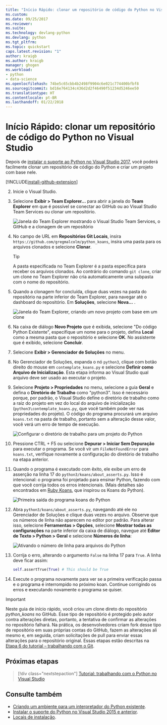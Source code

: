 ```yaml
---
title: "Início Rápido: clonar um repositório de código do Python no Visual Studio | Microsoft Docs"
ms.custom: 
ms.date: 09/25/2017
ms.reviewer: 
ms.suite: 
ms.technology: devlang-python
ms.devlang: python
ms.tgt_pltfrm: 
ms.topic: quickstart
caps.latest.revision: "1"
author: kraigb
ms.author: kraigb
manager: ghogen
ms.workload:
- python
- data-science
ms.openlocfilehash: 74be5c65cbb4b2498f9904c6e021c774400bfbf8
ms.sourcegitcommit: bd16e764134c436d2d2f46490f51234d5246ee50
ms.translationtype: HT
ms.contentlocale: pt-BR
ms.lasthandoff: 01/22/2018
---
```

# <a name="quickstart-clone-a-repository-of-python-code-in-visual-studio"></a>Início Rápido: clonar um repositório de código do Python no Visual Studio

Depois de [instalar o suporte ao Python no Visual Studio 2017](installing-python-support-in-visual-studio.md), você poderá facilmente clonar um repositório de código do Python e criar um projeto com base nele.

[!INCLUDE[install-github-extension](includes/install-github-extension.md)]

2. Inicie o Visual Studio.

3. Selecione **Exibir > Team Explorer...** para abrir a janela do **Team Explorer** em que é possível se conectar ao GitHub ou ao Visual Studio Team Services ou clonar um repositório.

    ![Janela do Team Explorer mostrando o Visual Studio Team Services, o GitHub e a clonagem de um repositório](media/team-explorer.png)

4. No campo de URL em **Repositórios Git Locais**, insira `https://github.com/gregmalcolm/python_koans`, insira uma pasta para os arquivos clonados e selecione **Clonar**.

    > [!Tip]
    > A pasta especificada no Team Explorer é a pasta específica para receber os arquivos clonados. Ao contrário do comando `git clone`, criar um clone no Team Explorer não cria automaticamente uma subpasta com o nome do repositório.

5. Quando a clonagem for concluída, clique duas vezes na pasta do repositório na parte inferior do Team Explorer, para navegar até o dashboard do repositório. Em **Soluções**, selecione **Nova...** .

    ![Janela do Team Explorer, criando um novo projeto com base em um clone](media/team-explorer-new-project.png)

6. Na caixa de diálogo **Novo Projeto** que é exibida, selecione "Do código Python Existente", especifique um nome para o projeto, defina **Local** como a mesma pasta que o repositório e selecione **OK**. No assistente que é exibido, selecione **Concluir**.

7. Selecione **Exibir > Gerenciador de Soluções** no menu.

8. No Gerenciador de Soluções, expanda o nó `python3`, clique com botão direito do mouse em `contemplate_koans.py` e selecione **Definir como Arquivo de Inicialização**. Esta etapa informa ao Visual Studio qual arquivo deve ser usado ao executar o projeto.

9. Selecione **Projeto > Propriedades** no menu, selecione a guia **Geral** e defina o **Diretório de Trabalho** como "python3". Isso é necessário porque, por padrão, o Visual Studio define o diretório de trabalho como a raiz do projeto em vez do local do arquivo de inicialização (`python3\contemplate_koans.py`, que você também pode ver nas propriedades do projeto). O código do programa procurará um arquivo `koans.txt` na pasta de trabalho, portanto sem a alteração desse valor, você verá um erro de tempo de execução.

    ![Configurar o diretório de trabalho para um projeto do Python](media/projects-set-working-directory.png)

10. Pressione CTRL + F5 ou selecione **Depurar > Iniciar Sem Depuração** para executar o programa. Se você vir um `FileNotFoundError` para `koans.txt`, verifique novamente a configuração do diretório de trabalho na etapa anterior.

11. Quando o programa é executado com êxito, ele exibe um erro de asserção na linha 17 do `python3/koans/about_asserts.py`. Isso é intencional: o programa foi projetado para ensinar Python, fazendo com que você corrija todos os erros intencionais. (Mais detalhes são encontrados em [Ruby Koans](http://rubykoans.com/), que inspirou os Koans do Python).

    ![Primeira saída do programa koans do Python](media/koans-output.png)

12. Abra `python3/koans/about_asserts.py`, navegando até ele no Gerenciador de Soluções e clique duas vezes no arquivo. Observe que os números de linha não aparecem no editor por padrão. Para alterar isso, selecione **Ferramentas > Opções**, selecione **Mostrar todas as configurações** na parte inferior da caixa de diálogo, navegue até **Editor de Texto > Python > Geral** e selecione **Números de linha**:

    ![Ativando o número de linha para arquivos do Python](media/options-general-line-numbers.png)

13. Corrija o erro, alterando o argumento `False` na linha 17 para `True`. A linha deve ficar assim:

    ```python
    self.assertTrue(True) # This should be True
    ```

14. Execute o programa novamente para ver se a primeira verificação passa e o programa é interrompido no próximo koan. Continue corrigindo os erros e executando novamente o programa se quiser.

> [!Important]
> Neste guia de início rápido, você criou um clone direto do repositório *python_koans* no GitHub. Esse tipo de repositório é protegido pelo autor contra alterações diretas, portanto, a tentativa de confirmar as alterações no repositório falhará. Na prática, os desenvolvedores criam fork desse tipo de repositório em suas próprias contas do GitHub, fazem as alterações ali mesmo e, em seguida, criam solicitações de pull para enviar essas alterações para o repositório original. Essas etapas estão descritas na [Etapa 6 do tutorial – trabalhando com o Git](tutorial-working-with-python-in-visual-studio-step-06-working-with-git.md).

## <a name="next-steps"></a>Próximas etapas

> [!div class="nextstepaction"]
> [Tutorial: trabalhando com o Python no Visual Studio](tutorial-working-with-python-in-visual-studio-step-01-create-project.md)

## <a name="see-also"></a>Consulte também

- [Criando um ambiente para um interpretador do Python existente](managing-python-environments-in-visual-studio.md#creating-an-environment-for-an-existing-interpreter).
- [Instalar o suporte do Python no Visual Studio 2015 e anterior](installing-python-support-in-visual-studio.md).
- [Locais de instalação](installing-python-support-in-visual-studio.md#install-locations).
